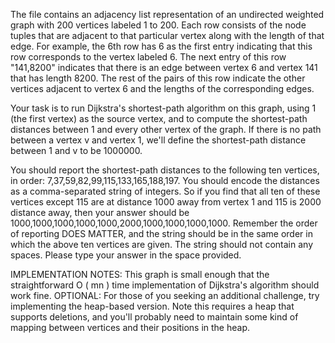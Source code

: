 The file contains an adjacency list representation of an undirected weighted graph with 200 vertices labeled 1 to 200.  Each row consists of the node tuples that are adjacent to that particular vertex along with the length of that edge. For example, the 6th row has 6 as the first entry indicating that this row corresponds to the vertex labeled 6. The next entry of this row "141,8200" indicates that there is an edge between vertex 6 and vertex 141 that has length 8200.  The rest of the pairs of this row indicate the other vertices adjacent to vertex 6 and the lengths of the corresponding edges.  

Your task is to run Dijkstra's shortest-path algorithm on this graph, using 1 (the first vertex) as the source vertex, and to compute the shortest-path distances between 1 and every other vertex of the graph. If there is no path between a vertex  v  and vertex 1, we'll define the shortest-path distance between 1 and  v  to be 1000000.   

You should report the shortest-path distances to the following ten vertices, in order: 7,37,59,82,99,115,133,165,188,197.  You should encode the distances as a comma-separated string of integers. So if you find that all ten of these vertices except 115 are at distance 1000 away from vertex 1 and 115 is 2000 distance away, then your answer should be 1000,1000,1000,1000,1000,2000,1000,1000,1000,1000. Remember the order of reporting DOES MATTER, and the string should be in the same order in which the above ten vertices are given. The string should not contain any spaces.  Please type your answer in the space provided.  

IMPLEMENTATION NOTES: This graph is small enough that the straightforward  O ( mn ) time implementation of Dijkstra's algorithm should work fine.  OPTIONAL: For those of you seeking an additional challenge, try implementing the heap-based version.  Note this requires a heap that supports deletions, and you'll probably need to maintain some kind of mapping between vertices and their positions in the heap.
